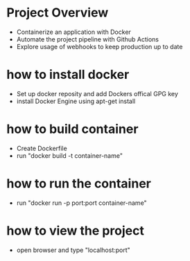 # Project Overview
- Containerize  an application with Docker
- Automate the project pipeline with Github Actions
- Explore usage of webhooks to keep production up to date
# how to install docker 
- Set up docker reposity and add Dockers offical GPG key
- install Docker Engine using apt-get install
# how to build container
- Create Dockerfile 
- run "docker build  -t container-name"
# how to run the container
- run "docker run -p port:port container-name"
# how to view the project
- open browser and type "localhost:port"
